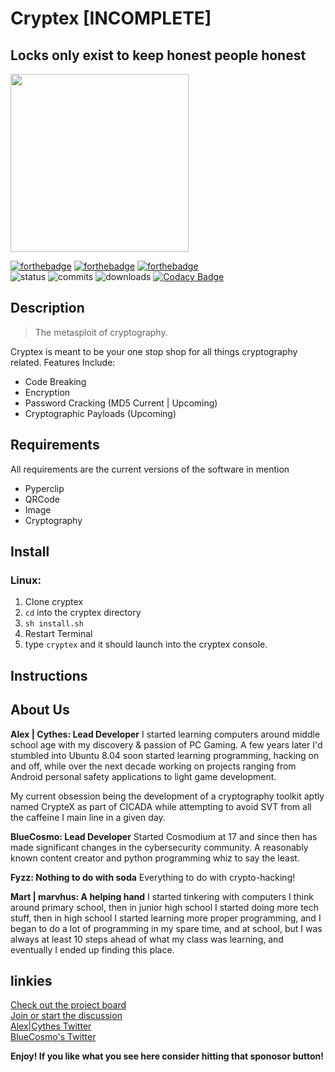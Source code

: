 # Cryptex [INCOMPLETE]
## Locks only exist to keep honest people honest 
<img src="https://github.com/AlexKollar/Cryptex/blob/gh-pages/Gallery/Lock.png" width="285"/></p>

[![forthebadge](https://forthebadge.com/images/badges/made-with-python.svg)](https://forthebadge.com) [![forthebadge](https://forthebadge.com/images/badges/built-with-love.svg)](https://forthebadge.com)  [![forthebadge](https://forthebadge.com/images/badges/powered-by-black-magic.svg)](https://forthebadge.com)  
![status](https://img.shields.io/pypi/status/st?logo=git&style=plastic)
![commits](https://img.shields.io/github/last-commit/CythesOut/Cryptex?logo=github)
![downloads](https://img.shields.io/github/downloads/CythesOut/Cryptex/total) [![Codacy Badge](https://app.codacy.com/project/badge/Grade/9666bf9839f94e47b28c786b426fa5e4)](https://www.codacy.com/gh/AlexKollar/Cryptex/dashboard?utm_source=github.com&amp;utm_medium=referral&amp;utm_content=AlexKollar/Cryptex&amp;utm_campaign=Badge_Grade)</p>

## Description
> The metasploit of cryptography.  

Cryptex is meant to be your one stop shop for all things cryptography related.
Features Include: 
- Code Breaking
- Encryption
- Password Cracking (MD5 Current | Upcoming)
- Cryptographic Payloads (Upcoming)

## Requirements
All requirements are the current versions of the software in mention
  - Pyperclip
  - QRCode
  - Image
  - Cryptography

## Install ##
### Linux: 
1. Clone cryptex
2. ```cd``` into the cryptex directory
3. ```sh install.sh```
4. Restart Terminal 
5. type ```cryptex``` and it should launch into the cryptex console.

## Instructions

## About Us
**Alex | Cythes: Lead Developer**
I started learning computers around middle school age with my discovery & passion of PC Gaming.  A few years later I'd stumbled into Ubuntu 8.04 soon started learning programming, hacking on and off, while over the next decade working on projects ranging from Android personal safety applications to light game development.

My current obsession being the development of a cryptography toolkit aptly named CrypteX as part of CICADA while attempting to avoid SVT from all the caffeine I main line in a given day.

**BlueCosmo: Lead Developer**
Started Cosmodium at 17 and since then has made significant changes in the cybersecurity community.  A reasonably known content creator and python programming whiz to say the least.    
  
**Fyzz: Nothing to do with soda** Everything to do with crypto-hacking!  

**Mart | marvhus: A helping hand**
I started tinkering with computers I think around primary school, then in junior high school I started doing more tech stuff, then in high school I started learning more proper programming, and I began to do a lot of programming in my spare time, and at school, but I was always at least 10 steps ahead of what my class was learning, and eventually I ended up finding this place.

## linkies ##
  [Check out the project board](https://github.com/CythesOut/Cryptex/projects/)  
  [Join or start the discussion](https://github.com/CythesOut/Cryptex/discussions)  
  [Alex|Cythes Twitter](https://twitter.com/CythesOut)  
  [BlueCosmo's Twitter](https://twitter.com/CosmodiumCS)

**Enjoy! If you like what you see here consider hitting that sponosor button!**
